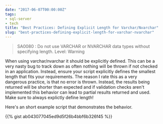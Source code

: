 ```yaml
---
date: "2017-06-07T00:00:00Z"
tags:
- sql-server
- tech
title: "Best Practices: Defining Explicit Length for Varchar/Nvarchar"
slug: "best-practices-defining-explicit-length-for-varchar-nvarchar"
---
```


> SA0080 : Do not use VARCHAR or NVARCHAR data types without specifying length. Level: Warning

When using varchar/nvarchar it should be explicitly defined. This can be a very nasty bug to track down as often nothing will be thrown if not checked in an application. Instead, ensure your script explicitly defines the smallest length that fits your requirements. The reason I rate this as a very dangerous practice, is that no error is thrown. Instead, the results being returned will be shorter than expected and if validation checks aren't implemented this behavior can lead to partial results returned and used. Make sure to always explictly define length!

Here's an short example script that demonstrates the behavior.

{{% gist ab043077045ed9d5f26b4bbf6b326f45 %}}
